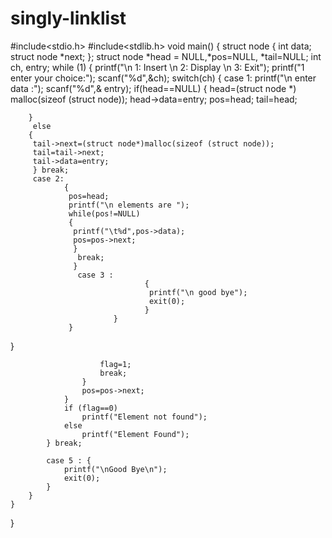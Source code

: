 # singly-linklist
#include<stdio.h>
#include<stdlib.h>
void main()
{
 struct node
{
 int data;
 struct node *next;
};
 struct node *head = NULL,*pos=NULL, *tail=NULL;
 int ch, entry;
 while (1)
{
 printf("\n 1: Insert \n 2: Display \n 3: Exit");
 printf("1 enter your choice:");
 scanf("%d",&ch);
 switch(ch)
{
 case 1:
        printf("\n enter data :");
        scanf("%d",& entry);
        if(head==NULL)
        {
         head=(struct node *) malloc(sizeof (struct node));
         head->data=entry;
         pos=head;
         tail=head;
 
        }
         else
        {
         tail->next=(struct node*)malloc(sizeof (struct node));
         tail=tail->next;
         tail->data=entry;
         } break;
         case 2:
                {
                 pos=head;
                 printf("\n elements are ");
                 while(pos!=NULL)
                 {
                  printf("\t%d",pos->data);
                  pos=pos->next;
                  }
                   break;
                  }
                   case 3 :
                                  {
                                   printf("\n good bye");
                                   exit(0);
                                  }
                           }
                 }
   }
    
						flag=1;
						break;
					}
					pos=pos->next;
				}
				if (flag==0)
					printf("Element not found");
				else 
					printf("Element Found"); 
			} break;
				
			case 5 : {
				printf("\nGood Bye\n");
				exit(0);
			}
		}
	}
}

